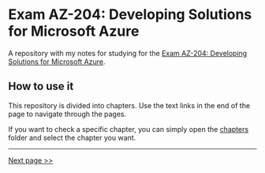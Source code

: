 # Exam AZ-204: Developing Solutions for Microsoft Azure
A repository with my notes for studying for the [Exam AZ-204: Developing Solutions for Microsoft Azure](https://docs.microsoft.com/en-us/learn/certifications/exams/az-204).

## How to use it
This repository is divided into chapters.
Use the text links in the end of the page to navigate through the pages.

If you want to check a specific chapter, you can simply open the [chapters](https://github.com/brunoccst/az-204-developing-solutions-for-microsoft-azure/tree/main/chapters) folder and select the chapter you want.

---

[Next page >>](https://github.com/brunoccst/az-204-developing-solutions-for-microsoft-azure/blob/main/chapters/skills-measured.md)
